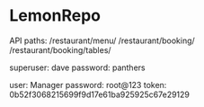 # LemonRepo
API paths:
/restaurant/menu/
/restaurant/booking/
/restaurant/booking/tables/


superuser: dave
password: panthers

user: Manager
password: root@123
token: 0b52f3068215699f9d17e61ba925925c67e29129
